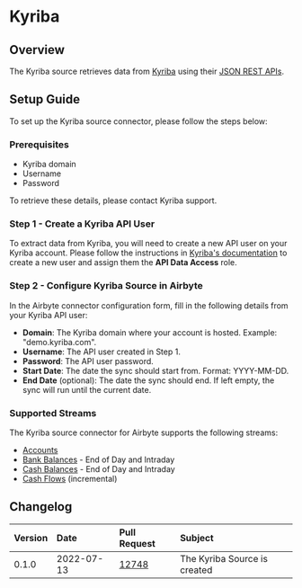 # Kyriba

## Overview
The Kyriba source retrieves data from [Kyriba](https://kyriba.com/) using their [JSON REST APIs](https://developer.kyriba.com/apiCatalog/).

## Setup Guide

To set up the Kyriba source connector, please follow the steps below:

### Prerequisites
- Kyriba domain
- Username 
- Password

To retrieve these details, please contact Kyriba support.

### Step 1 - Create a Kyriba API User
To extract data from Kyriba, you will need to create a new API user on your Kyriba account. Please follow the instructions in [Kyriba's documentation](https://help.kyriba.com/Developers/API) to create a new user and assign them the **API Data Access** role.

### Step 2 - Configure Kyriba Source in Airbyte
In the Airbyte connector configuration form, fill in the following details from your Kyriba API user:

- **Domain**: The Kyriba domain where your account is hosted. Example: "demo.kyriba.com".
- **Username**: The API user created in Step 1.
- **Password**: The API user password.
- **Start Date**: The date the sync should start from. Format: YYYY-MM-DD.
- **End Date** (optional): The date the sync should end. If left empty, the sync will run until the current date.

### Supported Streams
The Kyriba source connector for Airbyte supports the following streams:

- [Accounts](https://developer.kyriba.com/site/global/apis/accounts/index.gsp)
- [Bank Balances](https://developer.kyriba.com/site/global/apis/bank-statement-balances/index.gsp) - End of Day and Intraday
- [Cash Balances](https://developer.kyriba.com/site/global/apis/cash-balances/index.gsp) - End of Day and Intraday 
- [Cash Flows](https://developer.kyriba.com/site/global/apis/cash-flows/index.gsp) (incremental)

## Changelog
| Version | Date       | Pull Request                                             | Subject                     |
| :------ | :--------- | :------------------------------------------------------- | :-------------------------- |
| 0.1.0   | 2022-07-13 | [12748](https://github.com/airbytehq/airbyte/pull/12748) | The Kyriba Source is created |